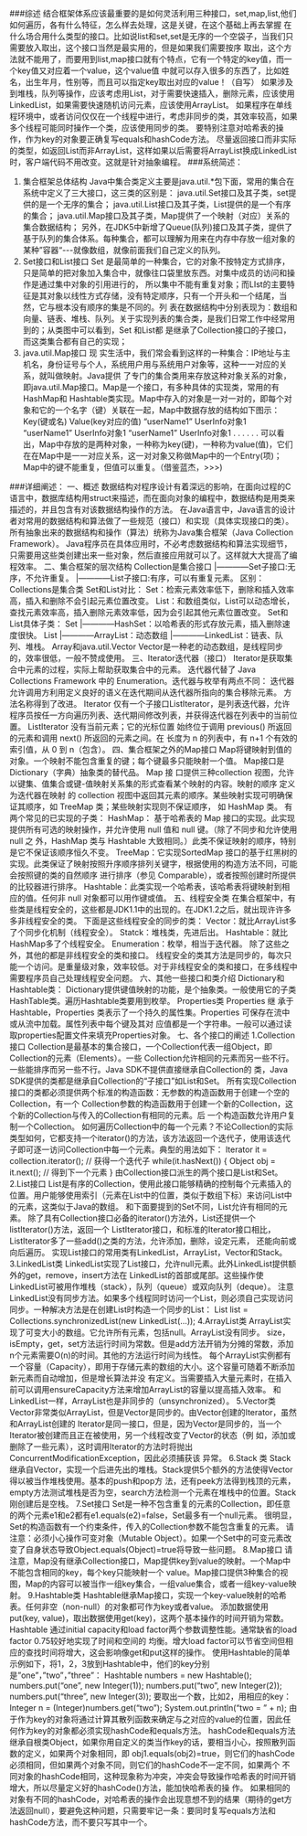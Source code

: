 ###综述
    结合框架体系应该最重要的是如何灵活利用三种接口，set,map,list,他们如何遍历，各有什么特征，怎么样去处理，这是关键，在这个基础上再去掌握 在什么场合用什么类型的接口。比如说list和set,set是无序的一个空袋子，当我们只需要放入取出，这个接口当然是最实用的，但是如果我们需要按序 取出，这个方法就不能用了，而要用到list,map接口就有个特点，它有一个特定的key值，而一个key值又对应着一个value，这个value值 中就可以存入很多的东西了，比如姓名，出生年月，性别等，而且可以指定key取出对应的value！（自写）
    如果涉及到堆栈，队列等操作，应该考虑用List，对于需要快速插入，删除元素，应该使用LinkedList，如果需要快速随机访问元素，应该使用ArrayList。
如果程序在单线程环境中，或者访问仅仅在一个线程中进行，考虑非同步的类，其效率较高，如果多个线程可能同时操作一个类，应该使用同步的类。
要特别注意对哈希表的操作，作为key的对象要正确复写equals和hashCode方法。
尽量返回接口而非实际的类型，如返回List而非ArrayList，这样如果以后需要将ArrayList换成LinkedList时，客户端代码不用改变。这就是针对抽象编程。
###系统简述：
1. 集合框架总体结构
   Java中集合类定义主要是java.util.*包下面，常用的集合在系统中定义了三大接口，这三类的区别是：
java.util.Set接口及其子类，set提供的是一个无序的集合；
java.util.List接口及其子类，List提供的是一个有序的集合；
java.util.Map接口及其子类，Map提供了一个映射（对应）关系的集合数据结构；
另外，在JDK5中新增了Queue(队列)接口及其子类，提供了基于队列的集合体系。每种集合，都可以理解为用来在内存中存放一组对象的某种”容器“---就像数组，就像前面我们自己定义的队列。
2. Set接口和List接口
Set 是最简单的一种集合，它的对象不按特定方式排序，只是简单的把对象加入集合中，就像往口袋里放东西。对集中成员的访问和操作是通过集中对象的引用进行的， 所以集中不能有重复对象；而LIst的主要特征是其对象以线性方式存储，没有特定顺序，只有一个开头和一个结尾，当然，它与根本没有顺序的集是不同的。列 表在数据结构中分别表现为：数组和向量、链表、堆栈、队列。关于实现列表的集合类，是我们日常工作中经常用到的；从类图中可以看到，Set 和List都 是继承了Collection接口的子接口，而这类集合都有自己的实现；
3. java.util.Map接口
现 实生活中，我们常会看到这样的一种集合：IP地址与主机名，身份证号与个人，系统用户用与系统用户对象等，这种一一对应的关系，就叫做映射。Java提供 了专门的集合类用来存放这种对象关系的对象，即java.util.Map接口。Map是一个接口，有多种具体的实现类，常用的有HashMap和 Hashtable类实现。Map中存入的对象是一对一对的，即每个对象和它的一个名字（键）关联在一起，Map中数据存放的结构如下图示：
Key(键或名)    Value(key对应的值)
 “userName1”    UserInfo对象1
 “userName1”    UserInfo对象1
 “userName1”    UserInfo对象1
      . . .
. . .
可以看出，Map中存放的是两种对象，一种称为key(键)，一种称为value(值)，它们在在Map中是一一对应关系，这一对对象又称做Map中的一个Entry(项)；Map中的键不能重复，但值可以重复。（借鉴蓝杰，>>>)

###详细阐述：
一、概述
    数据结构对程序设计有着深远的影响，在面向过程的C语言中，数据库结构用struct来描述，而在面向对象的编程中，数据结构是用类来描述的，并且包含有对该数据结构操作的方法。
    在Java语言中，Java语言的设计者对常用的数据结构和算法做了一些规范（接口）和实现（具体实现接口的类）。所有抽象出来的数据结构和操作（算法）统称为Java集合框架（Java Collection Framework）。
    Java程序员在具体应用时，不必考虑数据结构和算法实现细节，只需要用这些类创建出来一些对象，然后直接应用就可以了。这样就大大提高了编程效率。
二、集合框架的层次结构
Collection是集合接口
|――――Set子接口:无序，不允许重复。
|――――List子接口:有序，可以有重复元素。
区别：Collections是集合类
Set和List对比：
Set：检索元素效率低下，删除和插入效率高，插入和删除不会引起元素位置改变。
List：和数组类似，List可以动态增长，查找元素效率高，插入删除元素效率低，因为会引起其他元素位置改变。
Set和List具体子类：
Set
|――――HashSet：以哈希表的形式存放元素，插入删除速度很快。
List
|――――ArrayList：动态数组
|――――LinkedList：链表、队列、堆栈。
Array和java.util.Vector
Vector是一种老的动态数组，是线程同步的，效率很低，一般不赞成使用。
三、Iterator迭代器（接口）
    Iterator是获取集合中元素的过程，实际上帮助获取集合中的元素。
    迭代器代替了 Java Collections Framework 中的 Enumeration。迭代器与枚举有两点不同：
    迭代器允许调用方利用定义良好的语义在迭代期间从迭代器所指向的集合移除元素。
方法名称得到了改进。
    Iterator 仅有一个子接口ListIterator，是列表迭代器，允许程序员按任一方向遍历列表、迭代期间修改列表，并获得迭代器在列表中的当前位置。 ListIterator 没有当前元素；它的光标位置 始终位于调用 previous() 所返回的元素和调用 next() 所返回的元素之间。在 长度为 n 的列表中，有 n+1 个有效的索引值，从 0 到 n（包含）。
四、集合框架之外的Map接口
    Map将键映射到值的对象。一个映射不能包含重复的键；每个键最多只能映射一个值。
Map接口是Dictionary（字典）抽象类的替代品。
    Map 接 口提供三种collection 视图，允许以键集、值集合或键-值映射关系集的形式查看某个映射的内容。映射的顺序 定义为迭代器在映射 的 collection 视图中返回其元素的顺序。某些映射实现可明确保证其顺序，如 TreeMap 类；某些映射实现则不保证顺序， 如 HashMap 类。
    有两个常见的已实现的子类：
HashMap： 基于哈希表的 Map 接口的实现。此实现提供所有可选的映射操作，并允许使用 null 值和 null 键。（除了不同步和允许使用 null 之 外，HashMap 类与 Hashtable 大致相同。）此类不保证映射的顺序，特别是它不保证该顺序恒久不变。
TreeMap：它实现SortedMap 接口的基于红黑树的实现。此类保证了映射按照升序顺序排列关键字，根据使用的构造方法不同，可能会按照键的类的自然顺序 进行排序（参见 Comparable），或者按照创建时所提供的比较器进行排序。
Hashtable：此类实现一个哈希表，该哈希表将键映射到相应的值。任何非 null 对象都可以用作键或值。
五、线程安全类
    在集合框架中，有些类是线程安全的，这些都是JDK1.1中的出现的。在JDK1.2之后，就出现许许多多非线程安全的类。
    下面是这些线程安全的同步的类：
Vector：就比ArrayList多了个同步化机制（线程安全）。
Statck：堆栈类，先进后出。
Hashtable：就比HashMap多了个线程安全。
Enumeration：枚举，相当于迭代器。
    除了这些之外，其他的都是非线程安全的类和接口。
   线程安全的类其方法是同步的，每次只能一个访问。是重量级对象，效率较低。对于非线程安全的类和接口，在多线程中需要程序员自己处理线程安全问题。
六、其他一些接口和类介绍
Dictionary和Hashtable类：
Dictionary提供键值映射的功能，是个抽象类。一般使用它的子类HashTable类。遍历Hashtable类要用到枚举。
Properties类
Properties 继 承于 Hashtable，Properties 类表示了一个持久的属性集。Properties 可保存在流中或从流中加载。属性列表中每个键及其对 应值都是一个字符串。一般可以通过读取properties配置文件来填充Properties对象。
七、各个接口的阐述
1.Collection接口 
Collection是最基本的集合接口，一个Collection代表一组Object，即Collection的元素（Elements）。一些 Collection允许相同的元素而另一些不行。一些能排序而另一些不行。Java SDK不提供直接继承自Collection的 类，Java SDK提供的类都是继承自Collection的“子接口”如List和Set。 
所有实现Collection接口的类都必须提供两个标准的构造函数：无参数的构造函数用于创建一个空的Collection，有一个 Collection参数的构造函数用于创建一个新的Collection，这个新的Collection与传入的Collection有相同的元素。后 一个构造函数允许用户复制一个Collection。 
如何遍历Collection中的每一个元素？不论Collection的实际类型如何，它都支持一个iterator()的方法，该方法返回一个迭代子，使用该迭代子即可逐一访问Collection中每一个元素。典型的用法如下： 
Iterator it = collection.iterator(); // 获得一个迭代子 
while(it.hasNext()) { 
Object obj = it.next(); // 得到下一个元素 
} 
由Collection接口派生的两个接口是List和Set。 
2.List接口 
List是有序的Collection，使用此接口能够精确的控制每个元素插入的位置。用户能够使用索引（元素在List中的位置，类似于数组下标）来访问List中的元素，这类似于Java的数组。 
和下面要提到的Set不同，List允许有相同的元素。 
除了具有Collection接口必备的iterator()方法外，List还提供一个listIterator()方法，返回一个 ListIterator接口，和标准的Iterator接口相比，ListIterator多了一些add()之类的方法，允许添加，删除，设定元素， 还能向前或向后遍历。 
实现List接口的常用类有LinkedList，ArrayList，Vector和Stack。 
3.LinkedList类 
LinkedList实现了List接口，允许null元素。此外LinkedList提供额外的get，remove，insert方法在 LinkedList的首部或尾部。这些操作使LinkedList可被用作堆栈（stack），队列（queue）或双向队列（deque）。 
注意LinkedList没有同步方法。如果多个线程同时访问一个List，则必须自己实现访问同步。一种解决方法是在创建List时构造一个同步的List： 
List list = Collections.synchronizedList(new LinkedList(...)); 
4.ArrayList类 
ArrayList实现了可变大小的数组。它允许所有元素，包括null。ArrayList没有同步。 
size，isEmpty，get，set方法运行时间为常数。但是add方法开销为分摊的常数，添加n个元素需要O(n)的时间。其他的方法运行时间为线性。 
每个ArrayList实例都有一个容量（Capacity），即用于存储元素的数组的大小。这个容量可随着不断添加新元素而自动增加，但是增长算法并没 有定义。当需要插入大量元素时，在插入前可以调用ensureCapacity方法来增加ArrayList的容量以提高插入效率。 
和LinkedList一样，ArrayList也是非同步的（unsynchronized）。 
5.Vector类 
Vector非常类似ArrayList，但是Vector是同步的。由Vector创建的Iterator，虽然和ArrayList创建的 Iterator是同一接口，但是，因为Vector是同步的，当一个Iterator被创建而且正在被使用，另一个线程改变了Vector的状态（例 如，添加或删除了一些元素），这时调用Iterator的方法时将抛出ConcurrentModificationException，因此必须捕获该 异常。 
6.Stack 类 
Stack继承自Vector，实现一个后进先出的堆栈。Stack提供5个额外的方法使得Vector得以被当作堆栈使用。基本的push和pop方 法，还有peek方法得到栈顶的元素，empty方法测试堆栈是否为空，search方法检测一个元素在堆栈中的位置。Stack刚创建后是空栈。 
7.Set接口 
Set是一种不包含重复的元素的Collection，即任意的两个元素e1和e2都有e1.equals(e2)=false，Set最多有一个null元素。 
很明显，Set的构造函数有一个约束条件，传入的Collection参数不能包含重复的元素。 
请注意：必须小心操作可变对象（Mutable Object）。如果一个Set中的可变元素改变了自身状态导致Object.equals(Object)=true将导致一些问题。 
8.Map接口 
请注意，Map没有继承Collection接口，Map提供key到value的映射。一个Map中不能包含相同的key，每个key只能映射一个 value。Map接口提供3种集合的视图，Map的内容可以被当作一组key集合，一组value集合，或者一组key-value映射。 
9.Hashtable类 
Hashtable继承Map接口，实现一个key-value映射的哈希表。任何非空（non-null）的对象都可作为key或者value。 
添加数据使用put(key, value)，取出数据使用get(key)，这两个基本操作的时间开销为常数。 
Hashtable 通过initial capacity和load factor两个参数调整性能。通常缺省的load factor 0.75较好地实现了时间和空间的 均衡。增大load factor可以节省空间但相应的查找时间将增大，这会影响像get和put这样的操作。 
使用Hashtable的简单示例如下，将1，2，3放到Hashtable中，他们的key分别是”one”，”two”，”three”： 
Hashtable numbers = new Hashtable(); 
numbers.put(“one”, new Integer(1)); 
numbers.put(“two”, new Integer(2)); 
numbers.put(“three”, new Integer(3)); 
要取出一个数，比如2，用相应的key： 
Integer n = (Integer)numbers.get(“two”); 
System.out.println(“two = ” + n); 
由于作为key的对象将通过计算其散列函数来确定与之对应的value的位置，因此任何作为key的对象都必须实现hashCode和equals方法。 hashCode和equals方法继承自根类Object，如果你用自定义的类当作key的话，要相当小心，按照散列函数的定义，如果两个对象相同，即 obj1.equals(obj2)=true，则它们的hashCode必须相同，但如果两个对象不同，则它们的hashCode不一定不同，如果两个 不同对象的hashCode相同，这种现象称为冲突，冲突会导致操作哈希表的时间开销增大，所以尽量定义好的hashCode()方法，能加快哈希表的操 作。 
如果相同的对象有不同的hashCode，对哈希表的操作会出现意想不到的结果（期待的get方法返回null），要避免这种问题，只需要牢记一条：要同时复写equals方法和hashCode方法，而不要只写其中一个。

